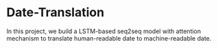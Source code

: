 # Date-Translation
In this project, we build a LSTM-based seq2seq model with attention mechanism to translate human-readable date to machine-readable date.
